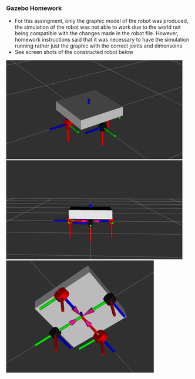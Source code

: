 ### Gazebo Homework
- For this assingment, only the graphic model of the robot was produced, the simulation of the robot was not able to work due to the world 
 not being compatible with the changes made in the robot file. However, homework instructions said that it was necessary to have the simulation running 
 rather just the graphic with the correct joints and dimensoins
- See screen shots of the constructed robot below 

![robot1](https://github.com/Dali918/senior_design_autonomous_vehicles/blob/main/gazebo_project/robot_1.png)
![robot2](https://github.com/Dali918/senior_design_autonomous_vehicles/blob/main/gazebo_project/robot_2.png)
![robot3](https://github.com/Dali918/senior_design_autonomous_vehicles/blob/main/gazebo_project/robot_3.png)



